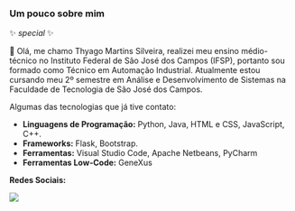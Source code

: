 ### Um pouco sobre mim


✨ _special_ ✨ 

<p>
  👋 Olá, me chamo Thyago Martins Silveira, realizei meu ensino médio-técnico no Instituto Federal de São José dos Campos (IFSP), portanto sou formado como Técnico em Automação Industrial. Atualmente estou cursando meu 2º semestre em Análise e Desenvolvimento de Sistemas na Faculdade de Tecnologia de São José dos Campos.
</p>

<p>
  Algumas das tecnologias que já tive contato:
</p>

- **Linguagens de Programação:** Python, Java, HTML e CSS, JavaScript, C++.
- **Frameworks:** Flask, Bootstrap.
- **Ferramentas:** Visual Studio Code, Apache Netbeans, PyCharm
- **Ferramentas Low-Code:** GeneXus


**Redes Sociais:**
<p>
  <a href="https://www.instagram.com/thyaguix_/" alt="Instagram">
  <img src="https://img.shields.io/badge/-Instagram-DF0174?style=flat-square&labelColor=DF0174&logo=instagram&logoColor=white&link=https://www.instagram.com/nicolasbonf_/"/></a>
</p>

<!--
<div>
  <img height="120em" src="https://github-readme-stats.vercel.app/api/top-langs/?username=Thyaguixx&layout=compact&theme=dracula"            (https://github.com/Thyaguixx/github-readme-stats)"/>
</div>



- 🌱 I’m currently learning ...
- 👯 I’m looking to collaborate on ...
- 🤔 I’m looking for help with ...
- 💬 Ask me about ...
- 📫 How to reach me: ...
- 😄 Pronouns: ...
- ⚡ Fun fact: ...
-->
